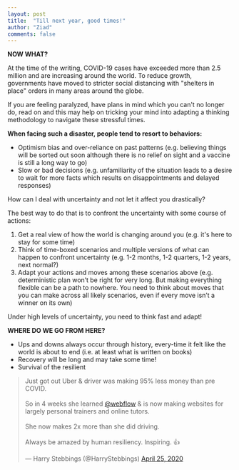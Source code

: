 ```yaml
---
layout: post
title:  "Till next year, good times!"
author: "Ziad"
comments: false
---
```


**NOW WHAT?**

At the time of the writing, COVID-19 cases have exceeded more than 2.5 million and are increasing around the world. To reduce growth, governments have moved to stricter social distancing with "shelters in place" orders in many areas around the globe.

If you are feeling paralyzed, have plans in mind which you can't no longer do, read on and this may help on tricking your mind into adapting a thinking methodology to navigate these stressful times.

**When facing such a disaster, people tend to resort to behaviors:**

- Optimism bias and over-reliance on past patterns (e.g. believing things will be sorted out soon although there is no relief on sight and a vaccine is still a long way to go)
- Slow or bad decisions (e.g. unfamiliarity of the situation leads to a desire to wait for more facts which results on disappointments and delayed responses)

How can I deal with uncertainty and not let it affect you drastically?

The best way to do that is to confront the uncertainty with some course of actions:

1. Get a real view of how the world is changing around you (e.g. it's here to stay for some time)
2. Think of time-boxed scenarios and multiple versions of what can happen to confront uncertainty (e.g.  1-2 months, 1-2 quarters, 1-2 years, next normal?)
3. Adapt your actions and moves among these scenarios above (e.g. deterministic plan won’t be right for very long. But making everything flexible can be a path to nowhere. You need to think about moves that you can make across all likely scenarios, even if every move isn’t a winner on its own)

Under high levels of uncertainty, you need to think fast and adapt!

**WHERE DO WE GO FROM HERE?**

- Ups and downs always occur through history, every-time it felt like the world is about to end (i.e. at least what is written on books)
- Recovery will be long and may take some time!
- Survival of the resilient

<blockquote class="twitter-tweet"><p lang="en" dir="ltr">Just got out Uber &amp; driver was making 95% less money than pre COVID. <br><br>So in 4 weeks she learned <a href="https://twitter.com/webflow?ref_src=twsrc%5Etfw">@webflow</a> &amp; is now making websites for largely personal trainers and online tutors. <br><br>She now makes 2x more than she did driving. <br><br>Always be amazed by human resiliency. Inspiring. 👍</p>&mdash; Harry Stebbings (@HarryStebbings) <a href="https://twitter.com/HarryStebbings/status/1254166350978789382?ref_src=twsrc%5Etfw">April 25, 2020</a></blockquote> <script async src="https://platform.twitter.com/widgets.js" charset="utf-8"></script>
